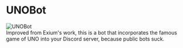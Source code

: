 # UNOBot
![UNOBot](https://user-images.githubusercontent.com/73805050/130341782-78d30da7-0313-44f5-889c-06ab7eb8de9a.png)\
Improved from Exium's work, this is a bot that incorporates the famous game of UNO into your Discord server, because public bots suck.
